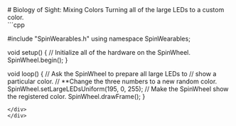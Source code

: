 <div class="flex-container"><div class="wide-text">
# Biology of Sight: Mixing Colors
Turning all of the large LEDs to a custom color.
</div>
<div class="side-text">
</div>
<div class="code">
```cpp

#include "SpinWearables.h"
using namespace SpinWearables;

void setup() {
  // Initialize all of the hardware on the SpinWheel.
  SpinWheel.begin();
}

void loop() {
  // Ask the SpinWheel to prepare all large LEDs to
  // show a particular color.
  // **Change the three numbers to a new random color.
  SpinWheel.setLargeLEDsUniform(195, 0, 255);
  // Make the SpinWheel show the registered color.
  SpinWheel.drawFrame();
}
```
</div>
</div>